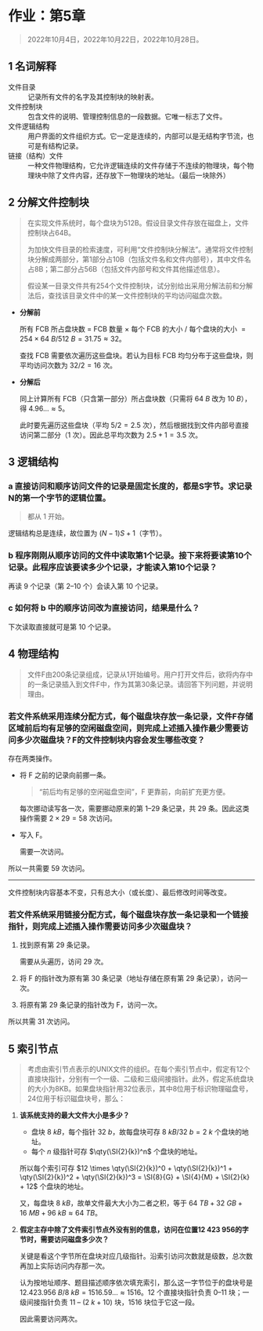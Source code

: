 # 作业：第5章

> 2022年10月4日，2022年10月22日，2022年10月28日。

$$
\newcommand\SI[2]{#1\ \mathrm{#2}}  % siunitx (package)
$$

## 1 名词解释

<dl>
    <dt>文件目录</dt>
    <dd>
        记录所有文件的名字及其控制块的映射表。
    </dd>
    <dt>文件控制块</dt>
    <dd>
        包含文件的说明、管理控制信息的一段数据。它唯一标志了文件。
    </dd>
    <dt>文件逻辑结构</dt>
    <dd>
        用户界面的文件组织方式。它一定是连续的，内部可以是无结构字节流，也可是有结构记录。
    </dd>
    <dt>链接（结构）文件</dt>
    <dd>
        一种文件物理结构，它允许逻辑连续的文件存储于不连续的物理块，每个物理块中除了文件内容，还存放下一物理块的地址。（最后一块除外）
    </dd>
</dl>

## 2 分解文件控制块

> 在实现文件系统时，每个盘块为512B。假设目录文件存放在磁盘上，文件控制块占64B。
>
> 为加快文件目录的检索速度，可利用“文件控制块分解法”。通常将文件控制块分解成两部分，第1部分占10B（包括文件名和文件内部号），其中文件名占8B；第二部分占56B（包括文件内部号和文件其他描述信息）。
>
> 假设某一目录文件共有254个文件控制块，试分别给出采用分解法前和分解法后，查找该目录文件中的某一文件控制块的平均访问磁盘次数。

- **分解前**

  所有 FCB 所占盘块数 = FCB 数量 × 每个 FCB 的大小 / 每个盘块的大小 $= 254 \times \SI{64}{B} / \SI{512}{B} = 31.75 \approx 32$。

  查找 FCB 需要依次遍历这些盘块。若认为目标 FCB 均匀分布于这些盘块，则平均访问次数为 $32 / 2 = 16$ 次。

- **分解后**

  同上计算所有 FCB（只含第一部分）所占盘块数（只需将 $\SI{64}{B}$ 改为 $\SI{10}{B}$），得 $4.96\ldots \approx 5$。

  此时要先遍历这些盘块（平均 $5/2 = 2.5$ 次），然后根据找到文件内部号直接访问第二部分（1 次）。因此总平均次数为 $2.5 + 1 = 3.5$ 次。

## 3 逻辑结构

### a 直接访问和顺序访问文件的记录是固定长度的，都是S字节。求记录N的第一个字节的逻辑位置。

> 都从 1 开始。

逻辑结构总是连续，故位置为 $(N-1) S + 1$（字节）。

### b 程序刚刚从顺序访问的文件中读取第1个记录。接下来将要读第10个记录。此程序应该要读多少个记录，才能读入第10个记录？

再读 9 个记录（第 2–10 个）会读入第 10 个记录。

### c 如何将 b 中的顺序访问改为直接访问，结果是什么？

下次读取直接就可是第 10 个记录。


## 4 物理结构

> 文件F由200条记录组成，记录从1开始编号。用户打开文件后，欲将内存中的一条记录插入到文件F中，作为其第30条记录。请回答下列问题，并说明理由。
>

### 若文件系统采用连续分配方式，每个磁盘块存放一条记录，文件F存储区域前后均有足够的空闲磁盘空间，则完成上述插入操作最少需要访问多少次磁盘块？F的文件控制块内容会发生哪些改变？

存在两类操作。

- 将 F 之前的记录向前挪一条。

  > “前后均有足够的空闲磁盘空间”，F 更靠前，向前扩充更方便。

  每次挪动读写各一次，需要挪动原来的第 1–29 条记录，共 29 条。因此这类操作需要 $2 \times 29 = 58$ 次访问。

- 写入 F。

  需要一次访问。

所以一共需要 59 次访问。

---

文件控制块内容基本不变，只有总大小（或长度）、最后修改时间等改变。

### 若文件系统采用链接分配方式，每个磁盘块存放一条记录和一个链接指针，则完成上述插入操作需要访问多少次磁盘块？

1. 找到原有第 29 条记录。

   需要从头遍历，访问 29 次。

2. 将 F 的指针改为原有第 30 条记录（地址存储在原有第 29 条记录），访问一次。

3. 将原有第 29 条记录的指针改为 F，访问一次。

所以共需 31 次访问。

## 5 索引节点

> 考虑由索引节点表示的UNIX文件的组织。在每个索引节点中，假定有12个直接块指针，分别有一个一级、二级和三级间接指针。此外，假定系统盘块的大小为8KB。如果盘块指针用32位表示，其中8位用于标识物理磁盘号，24位用于标识磁盘块号，那么：
>

1. **该系统支持的最大文件大小是多少？**

   - 盘块 $\SI{8}{kB}$，每个指针 $\SI{32}{b}$，故每盘块可存 $\SI{8}{kB} / \SI{32}{b} = \SI{2}{k}$ 个盘块的地址。
   - 每个 $n$ 级指针可存 $\qty(\SI{2}{k})^n$ 个盘块的地址。

   所以每个索引可存 $12 \times \qty(\SI{2}{k})^0 + \qty(\SI{2}{k})^1 + \qty(\SI{2}{k})^2 + \qty(\SI{2}{k})^3 = \SI{8}{G} + \SI{4}{M} + \SI{2}{k} + 12$ 个盘块的地址。

   又，每盘块 $\SI{8}{kB}$，故单文件最大大小为二者之积，等于 $\SI{64}{TB} + \SI{32}{GB} + \SI{16}{MB} + \SI{96}{kB} \approx \SI{64}{TB}$。

2. **假定主存中除了文件索引节点外没有别的信息，访问在位置12 423 956的字节时，需要访问磁盘多少次？**

   关键是看这个字节所在盘块对应几级指针。沿索引访问次数就是级数，总次数再加上实际访问内存那一次。

   认为按地址顺序、题目描述顺序依次填充索引，那么这一字节位于的盘块号是 $\SI{12,423,956}{B} / \SI{8}{kB} = 1516.59\ldots \approx 1516$。12 个直接块指针负责 0–11 块；一级间接指针负责 11 – $(\SI{2}{k} +10)$ 块，1516 块位于它这一段。
   
   因此需要访问两次。
